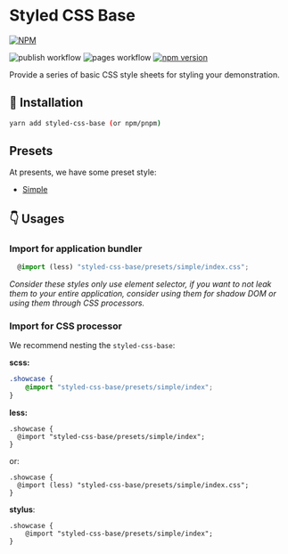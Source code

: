 # Styled CSS Base

[![NPM](https://nodei.co/npm/styled-css-base.png?downloads=true&downloadRank=true&stars=true)](https://nodei.co/npm/styled-css-base/)

![publish workflow](https://github.com/zheeeng/styled-css-base/actions/workflows/publish.yml/badge.svg)
![pages workflow](https://github.com/zheeeng/styled-css-base/actions/workflows/pages.yml/badge.svg)
[![npm version](https://img.shields.io/npm/v/styled-css-base.svg)](https://www.npmjs.com/package/styled-css-base)

Provide a series of basic CSS style sheets for styling your demonstration.

## 🧩  Installation

```bash
yarn add styled-css-base (or npm/pnpm)
```

## Presets

At presents, we have some preset style:

* [Simple](https://styled-css-base.zheeeng.me/#/simple)

## 👇 Usages

### Import for application bundler

```ts
  @import (less) "styled-css-base/presets/simple/index.css";

```

_Consider these styles only use element selector, if you want to not leak them to your entire application, consider using them for shadow DOM or using them through CSS processors._

### Import for CSS processor

We recommend nesting the `styled-css-base`:

__scss:__

```scss
.showcase {
    @import "styled-css-base/presets/simple/index";
}
```

__less:__

```less
.showcase {
  @import "styled-css-base/presets/simple/index";
}
```

or:

```less
.showcase {
  @import (less) "styled-css-base/presets/simple/index.css";
}
```

__stylus__:

```less
.showcase {
    @import "styled-css-base/presets/simple/index";
}
```
